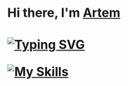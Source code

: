<h1>Hi there, I'm <a href="https://musicguns.github.io/cv/" target="_blank">Artem</a><h1>

[![Typing SVG](https://readme-typing-svg.herokuapp.com?color=%2336BCF7&lines=I'm+a+novice+developer+on+Rails)](https://git.io/typing-svg)

[![My Skills](https://skillicons.dev/icons?i=discord,docker,git)](https://skillicons.dev)
